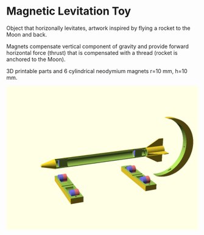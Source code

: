# Magnetic Levitation Toy

Object that horizonally levitates, artwork inspired
by flying a rocket to the Moon and back.

Magnets compensate vertical component of gravity and
provide forward horizontal force (thrust) that is 
compensated with a thread (rocket is anchored to the Moon).

3D printable parts and 6 cylindrical neodymium magnets 
r=10 mm, h=10 mm.

![Image](/pic/levitator.png)
